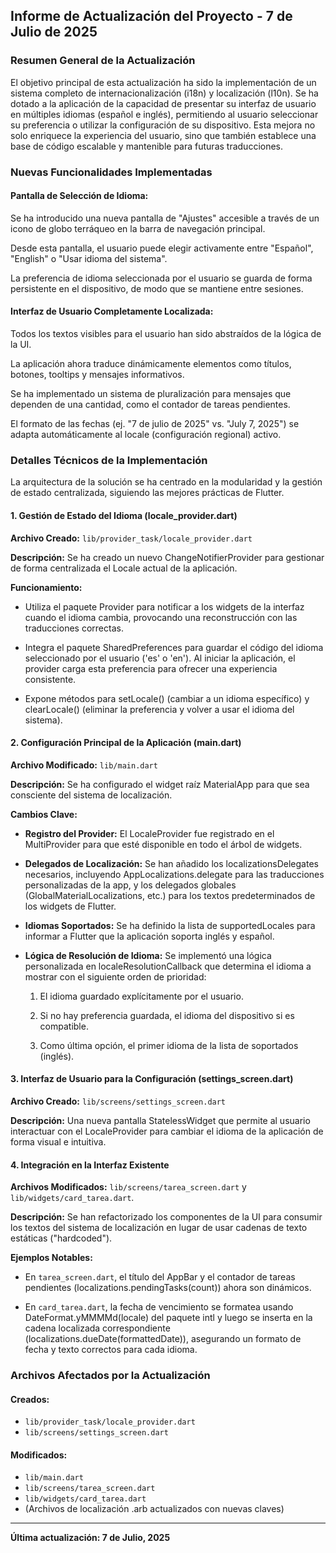 ## Informe de Actualización del Proyecto - 7 de Julio de 2025
### Resumen General de la Actualización
El objetivo principal de esta actualización ha sido la implementación de un sistema completo de internacionalización (i18n) y localización (l10n). Se ha dotado a la aplicación de la capacidad de presentar su interfaz de usuario en múltiples idiomas (español e inglés), permitiendo al usuario seleccionar su preferencia o utilizar la configuración de su dispositivo. Esta mejora no solo enriquece la experiencia del usuario, sino que también establece una base de código escalable y mantenible para futuras traducciones.

### Nuevas Funcionalidades Implementadas
#### Pantalla de Selección de Idioma:

Se ha introducido una nueva pantalla de "Ajustes" accesible a través de un icono de globo terráqueo en la barra de navegación principal.

Desde esta pantalla, el usuario puede elegir activamente entre "Español", "English" o "Usar idioma del sistema".

La preferencia de idioma seleccionada por el usuario se guarda de forma persistente en el dispositivo, de modo que se mantiene entre sesiones.

#### Interfaz de Usuario Completamente Localizada:

Todos los textos visibles para el usuario han sido abstraídos de la lógica de la UI.

La aplicación ahora traduce dinámicamente elementos como títulos, botones, tooltips y mensajes informativos.

Se ha implementado un sistema de pluralización para mensajes que dependen de una cantidad, como el contador de tareas pendientes.

El formato de las fechas (ej. "7 de julio de 2025" vs. "July 7, 2025") se adapta automáticamente al locale (configuración regional) activo.

### Detalles Técnicos de la Implementación
La arquitectura de la solución se ha centrado en la modularidad y la gestión de estado centralizada, siguiendo las mejores prácticas de Flutter.

#### 1. Gestión de Estado del Idioma (locale_provider.dart)
**Archivo Creado:** `lib/provider_task/locale_provider.dart`

**Descripción:** Se ha creado un nuevo ChangeNotifierProvider para gestionar de forma centralizada el Locale actual de la aplicación.

**Funcionamiento:**

- Utiliza el paquete Provider para notificar a los widgets de la interfaz cuando el idioma cambia, provocando una reconstrucción con las traducciones correctas.

- Integra el paquete SharedPreferences para guardar el código del idioma seleccionado por el usuario ('es' o 'en'). Al iniciar la aplicación, el provider carga esta preferencia para ofrecer una experiencia consistente.

- Expone métodos para setLocale() (cambiar a un idioma específico) y clearLocale() (eliminar la preferencia y volver a usar el idioma del sistema).

#### 2. Configuración Principal de la Aplicación (main.dart)
**Archivo Modificado:** `lib/main.dart`

**Descripción:** Se ha configurado el widget raíz MaterialApp para que sea consciente del sistema de localización.

**Cambios Clave:**

- **Registro del Provider:** El LocaleProvider fue registrado en el MultiProvider para que esté disponible en todo el árbol de widgets.

- **Delegados de Localización:** Se han añadido los localizationsDelegates necesarios, incluyendo AppLocalizations.delegate para las traducciones personalizadas de la app, y los delegados globales (GlobalMaterialLocalizations, etc.) para los textos predeterminados de los widgets de Flutter.

- **Idiomas Soportados:** Se ha definido la lista de supportedLocales para informar a Flutter que la aplicación soporta inglés y español.

- **Lógica de Resolución de Idioma:** Se implementó una lógica personalizada en localeResolutionCallback que determina el idioma a mostrar con el siguiente orden de prioridad:

  1. El idioma guardado explícitamente por el usuario.

  2. Si no hay preferencia guardada, el idioma del dispositivo si es compatible.

  3. Como última opción, el primer idioma de la lista de soportados (inglés).

#### 3. Interfaz de Usuario para la Configuración (settings_screen.dart)
**Archivo Creado:** `lib/screens/settings_screen.dart`

**Descripción:** Una nueva pantalla StatelessWidget que permite al usuario interactuar con el LocaleProvider para cambiar el idioma de la aplicación de forma visual e intuitiva.

#### 4. Integración en la Interfaz Existente
**Archivos Modificados:** `lib/screens/tarea_screen.dart` y `lib/widgets/card_tarea.dart`.

**Descripción:** Se han refactorizado los componentes de la UI para consumir los textos del sistema de localización en lugar de usar cadenas de texto estáticas ("hardcoded").

**Ejemplos Notables:**

- En `tarea_screen.dart`, el título del AppBar y el contador de tareas pendientes (localizations.pendingTasks(count)) ahora son dinámicos.

- En `card_tarea.dart`, la fecha de vencimiento se formatea usando DateFormat.yMMMMd(locale) del paquete intl y luego se inserta en la cadena localizada correspondiente (localizations.dueDate(formattedDate)), asegurando un formato de fecha y texto correctos para cada idioma.

### Archivos Afectados por la Actualización
#### Creados:
- `lib/provider_task/locale_provider.dart`
- `lib/screens/settings_screen.dart`

#### Modificados:
- `lib/main.dart`
- `lib/screens/tarea_screen.dart`
- `lib/widgets/card_tarea.dart`
- (Archivos de localización .arb actualizados con nuevas claves)

---
**Última actualización: 7 de Julio, 2025**